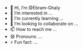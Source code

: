 - 👋 Hi, I’m @Ebram-Ghaly
- 👀 I’m interested in ...
- 🌱 I’m currently learning ...
- 💞️ I’m looking to collaborate on ...
- 📫 How to reach me ...
- 😄 Pronouns: ...
- ⚡ Fun fact: ...

<!---
Ebram-Ghaly/Ebram-Ghaly is a ✨ special ✨ repository because its `README.md` (this file) appears on your GitHub profile.
You can click the Preview link to take a look at your changes.
--->
